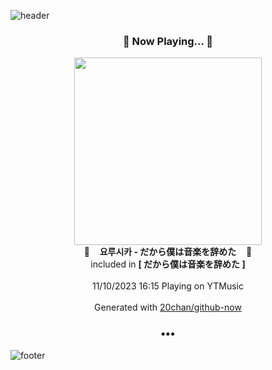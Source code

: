 ![header](https://capsule-render.vercel.app/api?type=wave&height=170&section=header&fontColor=090707&fontAlignX=45&fontAlignY=65&fontSize=100)

<h3 align="center">🎵 Now Playing... 🎵</h3>
<p align="center">
  <a href="https://music.youtube.com/watch?v=64ftDYJXcTo">
    <img width="300" src="https://lh3.googleusercontent.com/E9mNJmhQEosrQEzXm9V7EAnqTVVtyzWm0Ob_OHezNF3RLelHJBuDXU9LA0E3l_KiaT_YumFTOCx0zDI">
  </a>
  <br>
  🎵&nbsp&nbsp&nbsp <b>요루시카 - だから僕は音楽を辞めた</b> &nbsp&nbsp&nbsp🎵
  <br>
  included in <b>[ だから僕は音楽を辞めた ]</b>
  
  <br />
  <br />
  11/10/2023 16:15 Playing on YTMusic
  <br />
  <br />
  Generated with <a href="https://github.com/20chan/github-now">20chan/github-now</a>
</p>

<h3 align="center">•••</h3>

![footer](https://capsule-render.vercel.app/api?type=wave&height=150&section=footer)
